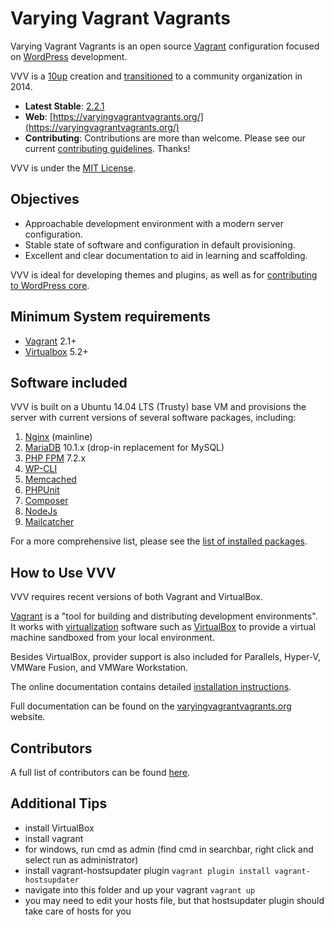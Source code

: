 # Varying Vagrant Vagrants

Varying Vagrant Vagrants is an open source [Vagrant](https://www.vagrantup.com) configuration focused on [WordPress](https://wordpress.org) development.

VVV is a [10up](https://10up.com) creation and [transitioned](http://10up.com/blog/varying-vagrant-vagrants-future/) to a community organization in 2014.

* **Latest Stable**: [2.2.1](https://github.com/Varying-Vagrant-Vagrants/VVV/releases/tag/2.2.1)
* **Web**: [https://varyingvagrantvagrants.org/](https://varyingvagrantvagrants.org/)
* **Contributing**: Contributions are more than welcome. Please see our current [contributing guidelines](https://varyingvagrantvagrants.org/docs/en-US/contributing/). Thanks!

VVV is under the [MIT License](LICENSE).

## Objectives

* Approachable development environment with a modern server configuration.
* Stable state of software and configuration in default provisioning.
* Excellent and clear documentation to aid in learning and scaffolding.

VVV is ideal for developing themes and plugins, as well as for [contributing to WordPress core](https://make.wordpress.org/core/).

## Minimum System requirements

- [Vagrant](https://www.vagrantup.com) 2.1+
- [Virtualbox](https://www.virtualbox.org) 5.2+

## Software included

VVV is built on a Ubuntu 14.04 LTS (Trusty) base VM and provisions the server with current versions of several software packages, including:

1. [Nginx](http://nginx.org/) (mainline)
1. [MariaDB](https://mariadb.org/) 10.1.x (drop-in replacement for MySQL)
1. [PHP FPM](http://php-fpm.org/) 7.2.x
1. [WP-CLI](http://wp-cli.org/)
1. [Memcached](http://memcached.org/)
1. [PHPUnit](https://phpunit.de/)
1. [Composer](https://github.com/composer/composer)
1. [NodeJs](https://nodejs.org/)
1. [Mailcatcher](http://mailcatcher.me/)

For a more comprehensive list, please see the [list of installed packages](https://varyingvagrantvagrants.org/docs/en-US/installed-packages/).

## How to Use VVV

VVV requires recent versions of both Vagrant and VirtualBox.

[Vagrant](https://www.vagrantup.com) is a "tool for building and distributing development environments". It works with [virtualization](https://en.wikipedia.org/wiki/X86_virtualization) software such as [VirtualBox](https://www.virtualbox.org/) to provide a virtual machine sandboxed from your local environment.

Besides VirtualBox, provider support is also included for Parallels, Hyper-V, VMWare Fusion, and VMWare Workstation.

The online documentation contains detailed [installation instructions](https://varyingvagrantvagrants.org/docs/en-US/installation/).

Full documentation can be found on the [varyingvagrantvagrants.org](https://varyingvagrantvagrants.org) website.

## Contributors

A full list of contributors can be found [here](https://github.com/Varying-Vagrant-Vagrants/VVV/graphs/contributors).


## Additional Tips
- install VirtualBox
- install vagrant
- for windows, run cmd as admin (find cmd in searchbar, right click and select run as administrator)
- install vagrant-hostsupdater plugin `vagrant plugin install vagrant-hostsupdater`
- navigate into this folder and up your vagrant `vagrant up`
- you may need to edit your hosts file, but that hostsupdater plugin should take care of hosts for you
